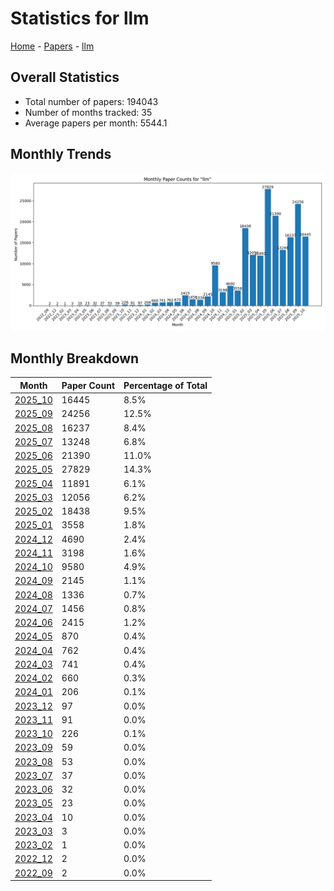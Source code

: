 # Statistics for llm

[Home](https://arxcompass.github.io) - [Papers](https://arxcompass.github.io/papers) - [llm](https://arxcompass.github.io/papers/llm)

## Overall Statistics

- Total number of papers: 194043
- Number of months tracked: 35
- Average papers per month: 5544.1

## Monthly Trends

![Monthly Paper Counts](monthly_stats.png)

## Monthly Breakdown

| Month | Paper Count | Percentage of Total |
| --- | --- | --- |
| [2025_10](./2025_10/papers_1.md) | 16445 | 8.5% |
| [2025_09](./2025_09/papers_1.md) | 24256 | 12.5% |
| [2025_08](./2025_08/papers_1.md) | 16237 | 8.4% |
| [2025_07](./2025_07/papers_1.md) | 13248 | 6.8% |
| [2025_06](./2025_06/papers_1.md) | 21390 | 11.0% |
| [2025_05](./2025_05/papers_1.md) | 27829 | 14.3% |
| [2025_04](./2025_04/papers_1.md) | 11891 | 6.1% |
| [2025_03](./2025_03/papers_1.md) | 12056 | 6.2% |
| [2025_02](./2025_02/papers_1.md) | 18438 | 9.5% |
| [2025_01](./2025_01/papers_1.md) | 3558 | 1.8% |
| [2024_12](./2024_12/papers_1.md) | 4690 | 2.4% |
| [2024_11](./2024_11/papers_1.md) | 3198 | 1.6% |
| [2024_10](./2024_10/papers_1.md) | 9580 | 4.9% |
| [2024_09](./2024_09/papers_1.md) | 2145 | 1.1% |
| [2024_08](./2024_08/papers_1.md) | 1336 | 0.7% |
| [2024_07](./2024_07/papers_1.md) | 1456 | 0.8% |
| [2024_06](./2024_06/papers_1.md) | 2415 | 1.2% |
| [2024_05](./2024_05/papers_1.md) | 870 | 0.4% |
| [2024_04](./2024_04/papers_1.md) | 762 | 0.4% |
| [2024_03](./2024_03/papers_1.md) | 741 | 0.4% |
| [2024_02](./2024_02/papers_1.md) | 660 | 0.3% |
| [2024_01](./2024_01/papers_1.md) | 206 | 0.1% |
| [2023_12](./2023_12/papers_1.md) | 97 | 0.0% |
| [2023_11](./2023_11/papers_1.md) | 91 | 0.0% |
| [2023_10](./2023_10/papers_1.md) | 226 | 0.1% |
| [2023_09](./2023_09/papers_1.md) | 59 | 0.0% |
| [2023_08](./2023_08/papers_1.md) | 53 | 0.0% |
| [2023_07](./2023_07/papers_1.md) | 37 | 0.0% |
| [2023_06](./2023_06/papers_1.md) | 32 | 0.0% |
| [2023_05](./2023_05/papers_1.md) | 23 | 0.0% |
| [2023_04](./2023_04/papers_1.md) | 10 | 0.0% |
| [2023_03](./2023_03/papers_1.md) | 3 | 0.0% |
| [2023_02](./2023_02/papers_1.md) | 1 | 0.0% |
| [2022_12](./2022_12/papers_1.md) | 2 | 0.0% |
| [2022_09](./2022_09/papers_1.md) | 2 | 0.0% |
